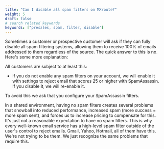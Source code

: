 ```yaml
---
title: "Can I disable all spam filters on MXroute?"
weight: 5
draft: false
# search related keywords
keywords: ["presales, spam, filter, disable"]
---
```


Sometimes a customer or prospective customer will ask if they can fully disable all spam filtering systems, allowing them to receive 100% of emails addressed to them regardless of the source. The quick answer to this is no. Here's some more explanation:

All customers are subject to at least this:
- If you do not enable any spam filters on your account, we will enable it with settings to reject email that scores 25 or higher with SpamAssassin. If you disable it, we will re-enable it.

To avoid this we ask that you configure your SpamAssassin filters.

In a shared environment, having no spam filters creates several problems that snowball into reduced performance, increased spam (more success = more spam sent), and forces us to increase pricing to compensate for this. It's just not a reasonable expectation to have no spam filters. This is why every well-known email service has a high-level spam filter outside of the user's control to reject emails. Gmail, Yahoo, Hotmail, all of them have this. We're not trying to be them. We just recognize the same problems that require this.
